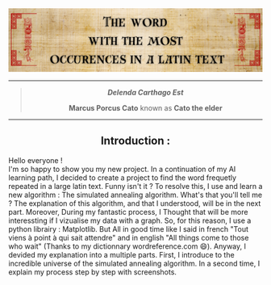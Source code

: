 <img src=".\src\Votre texte de paragraphe.png">
<hr>
<div>
  <blockquote align="center">
    <b><i>Delenda Carthago Est</i></b>
    <p><b>Marcus Porcus Cato</b> known as <b>Cato the elder</b></p>
  </blockquote>
</div>
<hr>
<div>
  <h2 align="center">Introduction :</h2>
  <p>
    Hello everyone ! <br>
    I'm so happy to show you my new project. In a continuation of my AI learning path, I decided to create a project to find the word frequetly repeated in a large latin text. Funny isn't it ? To resolve this, I use and learn a new algorithm : The simulated annealing algorithm. What's that you'll tell me ? The explanation of this algorithm, and that I understood, will be in the next part. Moreover, During my fantastic process, I Thought that will be more interessting if I vizualise my data with a graph. So, for this reason, I use a python librairy : Matplotlib. But All in good time like I said in french "Tout viens à point à qui sait attendre" and in english "All things come to those who wait" (Thanks to my dictionnary wordreference.com 😄). Anyway, I devided my explanation into a multiple parts. First, I introduce to the incredible universe of the simulated annealing algorithm. In a second time, I explain my process step by step with screenshots.
  </p>
</div>

